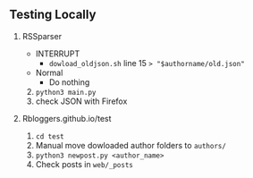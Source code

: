 ## Testing Locally

1. RSSparser
    - INTERRUPT
        - `dowload_oldjson.sh` line 15 `> "$authorname/old.json"`
    - Normal
        - Do nothing
    2. `python3 main.py`
    2. check JSON with Firefox

1. Rbloggers.github.io/test
    1. `cd test`
    1. Manual move dowloaded author folders to `authors/`
    1. `python3 newpost.py <author_name>`
    1. Check posts in `web/_posts`
